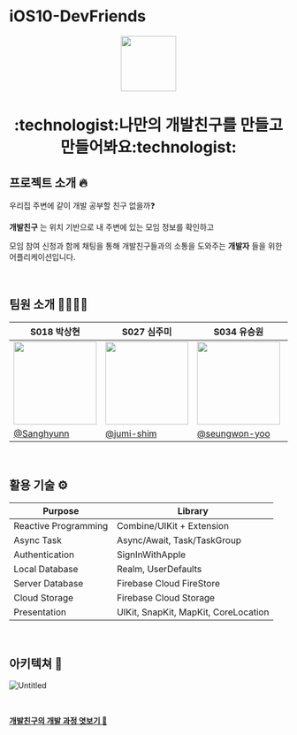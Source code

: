 # iOS10-DevFriends
<p align="center">
<img height="100" src="https://user-images.githubusercontent.com/78123636/200255125-1e22bb1d-facc-486b-9be0-307be0944fe7.png">
</img></p>

<h1 align="center">
 :technologist:나만의 개발친구를 만들고 만들어봐요:technologist:
</h1>

## 프로젝트 소개 :fire:
우리집 주변에 같이 개발 공부할 친구 없을까:question:

__개발친구__ 는 위치 기반으로 내 주변에 있는 모임 정보를 확인하고

모임 참여 신청과 함께 채팅을 통해 개발친구들과의 소통을 도와주는 __개발자__ 들을 위한 어플리케이션입니다.

<br/>

## 팀원 소개 👨‍👨‍👧‍👧

| S018 박상현 | S027 심주미 | S034 유승원 | S037 이대현 |
| --- | --- | --- | --- |
| <img src = "https://user-images.githubusercontent.com/73176655/200266410-ff13afe6-320d-49f4-b9f0-84a72e75ceba.jpg" width=150> | <img src = "https://avatars.githubusercontent.com/u/77629102?v=4" width=150>  | <img src="https://user-images.githubusercontent.com/78123636/200247262-94d75ee8-a278-4813-8779-fb1bb4a9b124.png" width=150> | <img src = "https://user-images.githubusercontent.com/58897339/200350263-12820403-8593-488a-b4b4-98e0cf0ba13c.jpeg" width=150> |
|[@Sanghyunn](https://github.com/Sanghyunn)|[@jumi-shim](https://github.com/jumi-shim)|[@seungwon-yoo](https://github.com/seungwon-yoo)|[@eogus4658](https://github.com/eogus4658)|

<br/>

## 활용 기술 :gear:
 | Purpose                                                   | Library                                                   |
| ------------------------------------------------------------ | ------------------------------------------------------- |
| Reactive Programming | Combine/UIKit + Extension |
| Async Task | Async/Await, Task/TaskGroup |
| Authentication | SignInWithApple |
| Local Database | Realm, UserDefaults |
| Server Database | Firebase Cloud FireStore |
| Cloud Storage | Firebase Cloud Storage |
| Presentation | UIKit, SnapKit, MapKit, CoreLocation |

<br/>

## 아키텍쳐 :triangular_ruler:
![Untitled](https://user-images.githubusercontent.com/78123636/205304142-c6ad20e2-2b49-4495-974c-de58574bbee6.png)

<br/>

**[개발친구의 개발 과정 엿보기 :eyes:](https://energetic-hoverfly-15f.notion.site/b7eb70ea24264ca2ad2677bcf72e82b7)**
